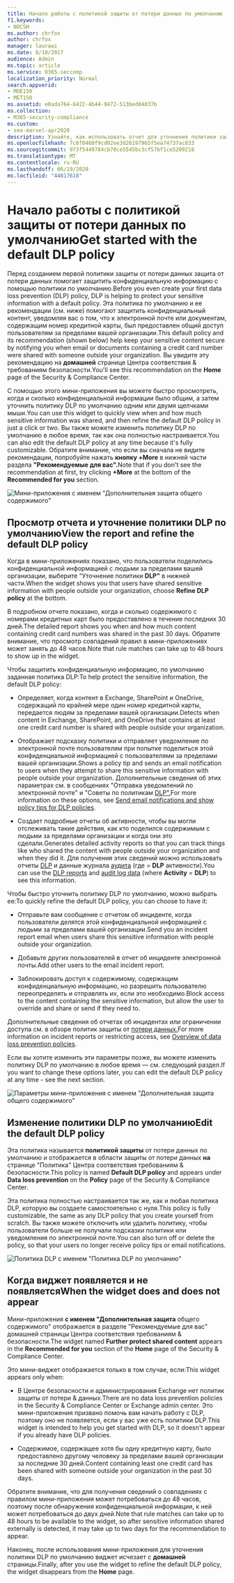```yaml
---
title: Начало работы с политикой защиты от потери данных по умолчанию
f1.keywords:
- NOCSH
ms.author: chrfox
author: chrfox
manager: laurawi
ms.date: 8/10/2017
audience: Admin
ms.topic: article
ms.service: O365-seccomp
localization_priority: Normal
search.appverid:
- MOE150
- MET150
ms.assetid: e0ada764-6422-4b44-9472-513bed04837b
ms.collection:
- M365-security-compliance
ms.custom:
- seo-marvel-apr2020
description: Узнайте, как использовать отчет для уточнения политики защиты от потери данных (DLP) по умолчанию в организации.
ms.openlocfilehash: 7c8f0460f9cd02ee3d26197965f5ea74737ac833
ms.sourcegitcommit: 973f5449784cb70ce5545bc3cf57bf1ce5209218
ms.translationtype: MT
ms.contentlocale: ru-RU
ms.lasthandoff: 06/19/2020
ms.locfileid: "44817618"
---
```

# <a name="get-started-with-the-default-dlp-policy"></a><span data-ttu-id="27772-103">Начало работы с политикой защиты от потери данных по умолчанию</span><span class="sxs-lookup"><span data-stu-id="27772-103">Get started with the default DLP policy</span></span>

<span data-ttu-id="27772-104">Перед созданием первой политики защиты от потери данных защита от потери данных помогает защитить конфиденциальную информацию с помощью политики по умолчанию.</span><span class="sxs-lookup"><span data-stu-id="27772-104">Before you even create your first data loss prevention (DLP) policy, DLP is helping to protect your sensitive information with a default policy.</span></span> <span data-ttu-id="27772-105">Эта политика по умолчанию и ее рекомендации (см. ниже) помогают защитить конфиденциальный контент, уведомляя вас о том, что к электронной почте или документам, содержащим номер кредитной карты, был предоставлен общий доступ пользователям за пределами вашей организации.</span><span class="sxs-lookup"><span data-stu-id="27772-105">This default policy and its recommendation (shown below) help keep your sensitive content secure by notifying you when email or documents containing a credit card number were shared with someone outside your organization.</span></span> <span data-ttu-id="27772-106">Вы увидите эту рекомендацию на **домашней** странице Центра соответствия &amp; требованиям безопасности.</span><span class="sxs-lookup"><span data-stu-id="27772-106">You'll see this recommendation on the **Home** page of the Security &amp; Compliance Center.</span></span> 
  
<span data-ttu-id="27772-107">С помощью этого мини-приложения вы можете быстро просмотреть, когда и сколько конфиденциальной информации было общим, а затем уточнить политику DLP по умолчанию одним или двумя щелчками мыши.</span><span class="sxs-lookup"><span data-stu-id="27772-107">You can use this widget to quickly view when and how much sensitive information was shared, and then refine the default DLP policy in just a click or two.</span></span> <span data-ttu-id="27772-108">Вы также можете изменить политику DLP по умолчанию в любое время, так как она полностью настраивается.</span><span class="sxs-lookup"><span data-stu-id="27772-108">You can also edit the default DLP policy at any time because it's fully customizable.</span></span> <span data-ttu-id="27772-109">Обратите внимание, что если вы сначала не видите рекомендации, попробуйте нажать **кнопку +More** в нижней части раздела **"Рекомендуемые для вас".**</span><span class="sxs-lookup"><span data-stu-id="27772-109">Note that if you don't see the recommendation at first, try clicking **+More** at the bottom of the **Recommended for you** section.</span></span> 
  
![Мини-приложения с именем "Дополнительная защита общего содержимого"](../media/2bae6dbc-cc92-4f35-b54c-c36e60226b5b.png)
  
## <a name="view-the-report-and-refine-the-default-dlp-policy"></a><span data-ttu-id="27772-111">Просмотр отчета и уточнение политики DLP по умолчанию</span><span class="sxs-lookup"><span data-stu-id="27772-111">View the report and refine the default DLP policy</span></span>

<span data-ttu-id="27772-112">Когда в мини-приложениях показано, что пользователи поделились конфиденциальной информацией с людьми за пределами вашей организации, выберите "Уточнение политики **DLP"** в нижней части.</span><span class="sxs-lookup"><span data-stu-id="27772-112">When the widget shows you that users have shared sensitive information with people outside your organization, choose **Refine DLP policy** at the bottom.</span></span> 
  
<span data-ttu-id="27772-113">В подробном отчете показано, когда и сколько содержимого с номерами кредитных карт было предоставлено в течение последних 30 дней.</span><span class="sxs-lookup"><span data-stu-id="27772-113">The detailed report shows you when and how much content containing credit card numbers was shared in the past 30 days.</span></span> <span data-ttu-id="27772-114">Обратите внимание, что просмотр совпадений правил в мини-приложениях может занять до 48 часов.</span><span class="sxs-lookup"><span data-stu-id="27772-114">Note that rule matches can take up to 48 hours to show up in the widget.</span></span>
  
<span data-ttu-id="27772-115">Чтобы защитить конфиденциальную информацию, по умолчанию заданная политика DLP:</span><span class="sxs-lookup"><span data-stu-id="27772-115">To help protect the sensitive information, the default DLP policy:</span></span>
  
- <span data-ttu-id="27772-116">Определяет, когда контент в Exchange, SharePoint и OneDrive, содержащий по крайней мере один номер кредитной карты, передается людям за пределами вашей организации.</span><span class="sxs-lookup"><span data-stu-id="27772-116">Detects when content in Exchange, SharePoint, and OneDrive that contains at least one credit card number is shared with people outside your organization.</span></span>
    
- <span data-ttu-id="27772-117">Отображает подсказку политики и отправляет уведомление по электронной почте пользователям при попытке поделиться этой конфиденциальной информацией с пользователями за пределами вашей организации.</span><span class="sxs-lookup"><span data-stu-id="27772-117">Shows a policy tip and sends an email notification to users when they attempt to share this sensitive information with people outside your organization.</span></span> <span data-ttu-id="27772-118">Дополнительные сведения об этих параметрах см. в сообщениях "Отправка уведомлений по электронной почте" и "Советы по политикам [DLP".](use-notifications-and-policy-tips.md)</span><span class="sxs-lookup"><span data-stu-id="27772-118">For more information on these options, see [Send email notifications and show policy tips for DLP policies](use-notifications-and-policy-tips.md).</span></span>
    
- <span data-ttu-id="27772-119">Создает подробные отчеты об активности, чтобы вы могли отслеживать такие действия, как кто поделился содержимым с людьми за пределами организации и когда они это сделали.</span><span class="sxs-lookup"><span data-stu-id="27772-119">Generates detailed activity reports so that you can track things like who shared the content with people outside your organization and when they did it.</span></span> <span data-ttu-id="27772-120">Для получения этих сведений можно использовать отчеты [DLP](view-the-dlp-reports.md) и данные журнала [аудита](search-the-audit-log-in-security-and-compliance.md) (где   =  **DLP** активности).</span><span class="sxs-lookup"><span data-stu-id="27772-120">You can use the [DLP reports](view-the-dlp-reports.md) and [audit log data](search-the-audit-log-in-security-and-compliance.md) (where **Activity** = **DLP**) to see this information.</span></span>
    
<span data-ttu-id="27772-121">Чтобы быстро уточнить политику DLP по умолчанию, можно выбрать ее:</span><span class="sxs-lookup"><span data-stu-id="27772-121">To quickly refine the default DLP policy, you can choose to have it:</span></span>
  
- <span data-ttu-id="27772-122">Отправьте вам сообщение с отчетом об инциденте, когда пользователи делятся этой конфиденциальной информацией с людьми за пределами вашей организации.</span><span class="sxs-lookup"><span data-stu-id="27772-122">Send you an incident report email when users share this sensitive information with people outside your organization.</span></span>
    
- <span data-ttu-id="27772-123">Добавьте других пользователей в отчет об инциденте электронной почты.</span><span class="sxs-lookup"><span data-stu-id="27772-123">Add other users to the email incident report.</span></span>
    
- <span data-ttu-id="27772-124">Заблокировать доступ к содержимому, содержащим конфиденциальную информацию, но разрешить пользователю переопределять и отправлять их, если это необходимо.</span><span class="sxs-lookup"><span data-stu-id="27772-124">Block access to the content containing the sensitive information, but allow the user to override and share or send if they need to.</span></span>
    
<span data-ttu-id="27772-125">Дополнительные сведения об отчетах об инцидентах или ограничении доступа см. в обзоре политик защиты от [потери данных.](data-loss-prevention-policies.md)</span><span class="sxs-lookup"><span data-stu-id="27772-125">For more information on incident reports or restricting access, see [Overview of data loss prevention policies](data-loss-prevention-policies.md).</span></span>
  
<span data-ttu-id="27772-126">Если вы хотите изменить эти параметры позже, вы можете изменить политику DLP по умолчанию в любое время — см. следующий раздел.</span><span class="sxs-lookup"><span data-stu-id="27772-126">If you want to change these options later, you can edit the default DLP policy at any time - see the next section.</span></span>
  
![Параметры мини-приложения с именем "Дополнительная защита общего содержимого"](../media/dad30a84-2715-4c0a-a5c5-44d85492363e.png)
  
## <a name="edit-the-default-dlp-policy"></a><span data-ttu-id="27772-128">Изменение политики DLP по умолчанию</span><span class="sxs-lookup"><span data-stu-id="27772-128">Edit the default DLP policy</span></span>

<span data-ttu-id="27772-129">Эта политика называется **политикой защиты**  от потери данных по умолчанию и отображается в области защиты от потери данных **на** странице "Политика" Центра соответствия требованиям &amp; безопасности.</span><span class="sxs-lookup"><span data-stu-id="27772-129">This policy is named **Default DLP policy** and appears under **Data loss prevention** on the **Policy** page of the Security &amp; Compliance Center.</span></span> 
  
<span data-ttu-id="27772-130">Эта политика полностью настраивается так же, как и любая политика DLP, которую вы создаете самостоятельно с нуля.</span><span class="sxs-lookup"><span data-stu-id="27772-130">This policy is fully customizable, the same as any DLP policy that you create yourself from scratch.</span></span> <span data-ttu-id="27772-131">Вы также можете отключить или удалить политику, чтобы пользователи больше не получали подсказки политики или уведомления по электронной почте.</span><span class="sxs-lookup"><span data-stu-id="27772-131">You can also turn off or delete the policy, so that your users no longer receive policy tips or email notifications.</span></span>
  
![Политика DLP с именем "Политика DLP по умолчанию"](../media/260731e8-4d57-4c98-abec-07b052ec48d5.png)
  
## <a name="when-the-widget-does-and-does-not-appear"></a><span data-ttu-id="27772-133">Когда виджет появляется и не появляется</span><span class="sxs-lookup"><span data-stu-id="27772-133">When the widget does and does not appear</span></span>

<span data-ttu-id="27772-134">Мини-приложения **с именем "Дополнительная защита** общего  содержимого" отображается в разделе "Рекомендуемые для вас" домашней страницы Центра соответствия требованиям  &amp; безопасности.</span><span class="sxs-lookup"><span data-stu-id="27772-134">The widget named **Further protect shared content** appears in the **Recommended for you** section of the **Home** page of the Security &amp; Compliance Center.</span></span> 
  
<span data-ttu-id="27772-135">Это мини-виджет отображается только в том случае, если:</span><span class="sxs-lookup"><span data-stu-id="27772-135">This widget appears only when:</span></span>
  
- <span data-ttu-id="27772-136">В Центре безопасности и администрирования Exchange нет политик защиты от потери &amp; данных.</span><span class="sxs-lookup"><span data-stu-id="27772-136">There are no data loss prevention policies in the Security &amp; Compliance Center or Exchange admin center.</span></span> <span data-ttu-id="27772-137">Это мини-приложения призвано помочь вам начать работу с DLP, поэтому оно не появляется, если у вас уже есть политики DLP.</span><span class="sxs-lookup"><span data-stu-id="27772-137">This widget is intended to help you get started with DLP, so it doesn't appear if you already have DLP policies.</span></span>
    
- <span data-ttu-id="27772-138">Содержимое, содержащее хотя бы одну кредитную карту, было предоставлено другому человеку за пределами вашей организации за последние 30 дней.</span><span class="sxs-lookup"><span data-stu-id="27772-138">Content containing least one credit card has been shared with someone outside your organization in the past 30 days.</span></span>
    
<span data-ttu-id="27772-139">Обратите внимание, что для получения сведений о совпадениях с правилом мини-приложения может потребоваться до 48 часов, поэтому после обнаружения конфиденциальной информации, к ней может потребоваться до двух дней.</span><span class="sxs-lookup"><span data-stu-id="27772-139">Note that rule matches can take up to 48 hours to be available to the widget, so after sensitive information shared externally is detected, it may take up to two days for the recommendation to appear.</span></span>
  
<span data-ttu-id="27772-140">Наконец, после использования мини-приложения для уточнения политики DLP по умолчанию виджет исчезает с **домашней** страницы.</span><span class="sxs-lookup"><span data-stu-id="27772-140">Finally, after you use the widget to refine the default DLP policy, the widget disappears from the **Home** page.</span></span> 
  

